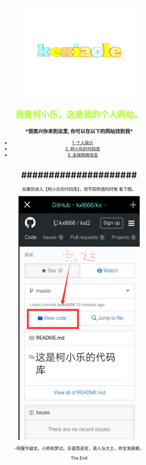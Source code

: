 <body style="background-image:url(fg1.png);background-size: cover">
      <p><img src="3D Text-1s-280px.gif" width="400" height="300" /> </p>
<title> Hello 柯小乐欢迎你</title>
 </body>
<h1 style="color: greenyellow;">我是柯小乐，这是我的个人网站。</h1>
<h3>*很高兴你来到这里, 你可以在以下的网站找到我*</h3>


<ul>
  <li> <a href="http://kxl666.mysxl.cn/">1. 个人简介 </a> </li>
  <li> <a href="https://github.com/kxl666/kxl2">2. 柯小乐的代码库</a> </li>
  <li> <a href="https://cybermap.kaspersky.com/">3. 全球网络攻击 </a> </li>
</ul>

<h1> #####################</h1>
<p>如果你进入【柯小乐的代码库】，但不知所措的时候 看下图。</p>
<img src="查看柯小乐代码教程.png" width="400" height="800" />
	<p><div id="chakhsu"  style="text-align:center;color:green"></div>-柯偃乍疑龙，小桥和梦过。乐富而恶贫，真人与大士，帅言发硎罪。</p>

<html xmlns="http://www.w3.org/1999/xhtml"> 
  <head> 
    <meta charset="gb2312" /> 
    <META HTTP-EQUIV="Refresh" content="20">
    <style> 
      body{text-align:center} 
    </style> 
  </head> 
  
  <body> 
    The End
  </body> 
</html>


